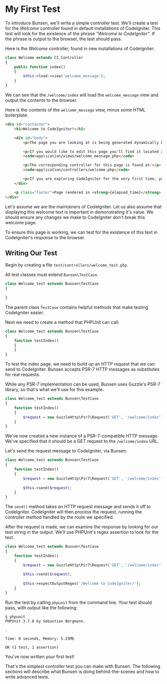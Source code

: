 # My First Test

To introduce Bunsen, we'll write a simple controller test. We'll create a test for the _Welcome_ controller found in default installations of CodeIgniter. This test will look for the existence of the phrase _"Welcome to CodeIgniter"_. If the phrase is output to the browser, the test should pass.

Here is the _Welcome_ controller, found in new installations of CodeIgniter:

```php
class Welcome extends CI_Controller
{
	public function index()
    {
		$this->load->view('welcome_message');
	}
}
```

We can see that the `/welcome/index` will load the `welcome_message` view and output the contents to the browser.

Here is the contents of the `welcome_message` view, minus some HTML boilerplate:

```html
<div id="container">
	<h1>Welcome to CodeIgniter!</h1>

	<div id="body">
		<p>The page you are looking at is being generated dynamically by CodeIgniter.</p>

		<p>If you would like to edit this page you'll find it located at:</p>
		<code>application/views/welcome_message.php</code>

		<p>The corresponding controller for this page is found at:</p>
		<code>application/controllers/welcome.php</code>

		<p>If you are exploring CodeIgniter for the very first time, you should start by reading the <a href="user_guide/">User Guide</a>.</p>
	</div>

	<p class="footer">Page rendered in <strong>{elapsed_time}</strong> seconds</p>
</div>
```

Let's assume we are the maintainers of CodeIgniter. Let us also assume that displaying this welcome text is important in demonstrating it's value. We should ensure any changes we make to CodeIgniter don't break this welcome page.

To ensure this page is working, we can test for the existence of this text in CodeIgniter's response to the browser.

## Writing Our Test

Begin by creating a file `test/controllers/welcome_test.php`.

All test classes must extend `Bunsen\TestCase`.

```php
class Welcome_test extends Bunsen\TestCase
{
    
}
```

The parent class `TestCase` contains helpful methods that make testing CodeIgniter easier.

Next we need to create a method that PHPUnit can call:

```php
class Welcome_test extends Bunsen\TestCase
{
    function testIndex()
    {
    }
}
```

To test the index page, we need to build up an HTTP request that we can send to CodeIgniter. Bunsen accepts PSR-7 HTTP messages as substitutes for real requests.

While any PSR-7 implementation can be used, Bunsen uses Guzzle's PSR-7 library, so that's what we'll use for this example.


```php
class Welcome_test extends Bunsen\TestCase
{
    function testIndex()
    {
        $request = new GuzzleHttp\Psr7\Request('GET', '/welcome/index');
    }
}
```

We've now created a new instance of a PSR-7-compatible HTTP message. We've specified that it should be a GET request to the `/welcome/index` URL.

Let's send the request message to CodeIgniter, via Bunsen.

```php
class Welcome_test extends Bunsen\TestCase
{
    function testIndex()
    {
        $request = new GuzzleHttp\Psr7\Request('GET', '/welcome/index');
        
        $this->send($request);
    }
}
```

The `send()` method takes an HTTP request message and sends it off to CodeIgniter. CodeIgniter will then process the request, running the controller method handled by the route we specified.

After the request is made, we can examine the response by looking for our test string in the output. We'll use PHPUnit's regex assertion to look for the text.


```php
class Welcome_test extends Bunsen\TestCase
{
    function testIndex()
    {
        $request = new GuzzleHttp\Psr7\Request('GET', '/welcome/index');
        
        $this->send($request);
        
        $this->expectOutputRegex('/Welcome to CodeIgniter/');
    }
}
```

Run the test by calling `phpunit` from the command line. Your test should pass, with output like the following:

```shell
$ phpunit
PHPUnit 3.7.0 by Sebastian Bergmann.

.

Time: 0 seconds, Memory: 5.25Mb

OK (1 test, 1 assertion)
```

You've now written your first test!

That's the simplest controller test you can make with Bunsen. The following sections will describe what Bunsen is doing behind-the-scenes and how to write advanced tests.